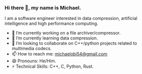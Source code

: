 ### Hi there 👋, my name is Michael.
I am a software engineer interested in data compression, artificial intelligence and high performance computing.

- 🔭 I’m currently working on a file archiver/compressor.
- 🌱 I’m currently learning data compression.
- 👯 I’m looking to collaborate on C++/python projects related to multimedia codecs.
- 📫 How to reach me: michaelobi54@gmail.com
- 😄 Pronouns: He/Him.
- ⚡ Technical Skills: C++, C, Python, Rust.
